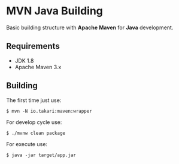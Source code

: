 # MVN Java Building

Basic building structure with **Apache Maven** for **Java** development.

## Requirements

- JDK 1.8
- Apache Maven 3.x

## Building

The first time just use:

`$ mvn -N io.takari:maven:wrapper`

For develop cycle use:

`$ ./mvnw clean package`

For execute use:

`$ java -jar target/app.jar`

